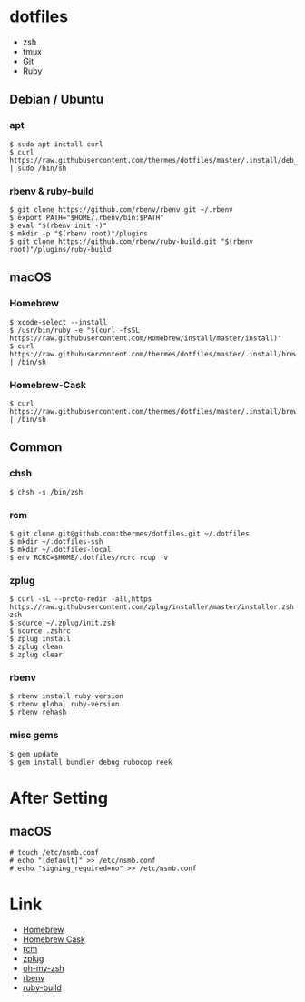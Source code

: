 # dotfiles

- zsh
- tmux
- Git
- Ruby

## Debian / Ubuntu

### apt

    $ sudo apt install curl
    $ curl https://raw.githubusercontent.com/thermes/dotfiles/master/.install/deb_install.sh | sudo /bin/sh

### rbenv & ruby-build

    $ git clone https://github.com/rbenv/rbenv.git ~/.rbenv
    $ export PATH="$HOME/.rbenv/bin:$PATH"
    $ eval "$(rbenv init -)"
    $ mkdir -p "$(rbenv root)"/plugins
    $ git clone https://github.com/rbenv/ruby-build.git "$(rbenv root)"/plugins/ruby-build

## macOS

### Homebrew

    $ xcode-select --install
    $ /usr/bin/ruby -e "$(curl -fsSL https://raw.githubusercontent.com/Homebrew/install/master/install)"
    $ curl https://raw.githubusercontent.com/thermes/dotfiles/master/.install/brew_install.sh | /bin/sh

### Homebrew-Cask

    $ curl https://raw.githubusercontent.com/thermes/dotfiles/master/.install/brew_cask_install.sh | /bin/sh

## Common

### chsh

    $ chsh -s /bin/zsh

### rcm

    $ git clone git@github.com:thermes/dotfiles.git ~/.dotfiles
    $ mkdir ~/.dotfiles-ssh
    $ mkdir ~/.dotfiles-local
    $ env RCRC=$HOME/.dotfiles/rcrc rcup -v

### zplug

    $ curl -sL --proto-redir -all,https https://raw.githubusercontent.com/zplug/installer/master/installer.zsh| zsh
    $ source ~/.zplug/init.zsh
    $ source .zshrc
    $ zplug install
    $ zplug clean
    $ zplug clear

### rbenv

    $ rbenv install ruby-version
    $ rbenv global ruby-version
    $ rbenv rehash

### misc gems

    $ gem update
    $ gem install bundler debug rubocop reek

# After Setting

## macOS

    # touch /etc/nsmb.conf
    # echo "[default]" >> /etc/nsmb.conf
    # echo "signing_required=no" >> /etc/nsmb.conf

# Link

- [Homebrew](http://brew.sh/)
- [Homebrew Cask](https://caskroom.github.io/)
- [rcm](https://github.com/thoughtbot/rcm)
- [zplug](https://github.com/zplug/zplug)
- [oh-my-zsh](http://ohmyz.sh/)
- [rbenv](https://github.com/rbenv/rbenv)
- [ruby-build](https://github.com/rbenv/ruby-build)
